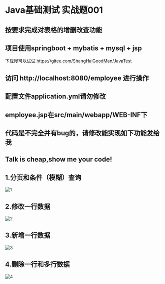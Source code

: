 # Java基础测试 实战题001
## 按要求完成对表格的增删改查功能
## 项目使用springboot + mybatis + mysql + jsp
下载慢可以试试 https://gitee.com/ShangHaiGoodMan/JavaTest

## 访问 http://localhost:8080/employee  进行操作
## 配置文件application.yml请勿修改
## employee.jsp在src/main/webapp/WEB-INF下

## 代码是不完全并有bug的，请修改能实现如下功能发给我
## Talk is cheap,show me your code!

## 1.分页和条件（模糊）查询
![1](http://file.yuxuechao.com/github/query.gif)

## 2.修改一行数据
![2](http://file.yuxuechao.com/github/update.gif)

## 3.新增一行数据
![3](http://file.yuxuechao.com/github/add.gif)

## 4.删除一行和多行数据
![4](http://file.yuxuechao.com/github/delete.gif)
